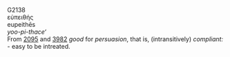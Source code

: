 G2138  
εὐπειθής  
eupeithēs  
*yoo-pi-thace‘*  
From [2095](g2095) and [3982](g3982) *good* for *persuasion*, that is,
(intransitively) *compliant:* - easy to be intreated.  
